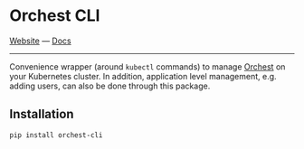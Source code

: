 # Orchest CLI

[Website](https://www.orchest.io) —
[Docs](https://docs.orchest.io/en/stable/)

---

Convenience wrapper (around `kubectl` commands) to manage
[Orchest](https://github.com/orchest/orchest) on your Kubernetes cluster. In addition, application
level management, e.g. adding users, can also be done through this package.

## Installation

```sh
pip install orchest-cli
```
